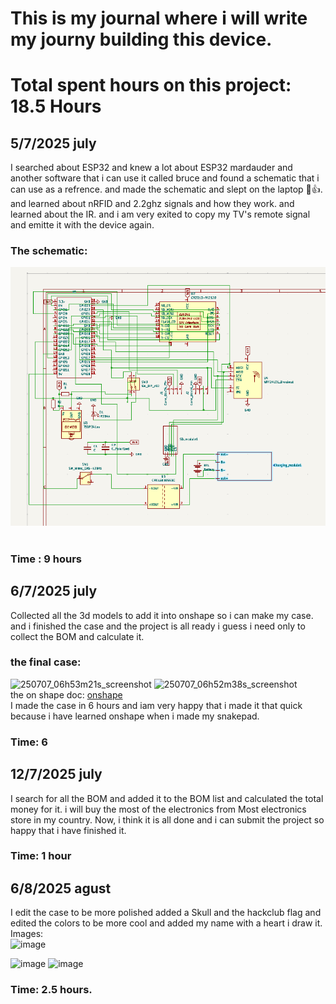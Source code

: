 # This is my journal where i will write my journy building this device.
# Total spent hours on this project: 18.5 Hours
## 5/7/2025 july
I searched about ESP32 and knew a lot about ESP32 mardauder and another software that i can use it called bruce and found a schematic that i can use as a refrence. and made the schematic and slept on the laptop 🥲👍. and learned about nRFID and 2.2ghz signals and how they work. and learned about the IR. and i am very exited to copy my TV's remote signal and emitte it with the device again. <br>
### The schematic: <br>
![alt text](image.png) <br> <br>

### Time : 9 hours 

## 6/7/2025 july
Collected all the 3d models to add it into onshape so i can make my case. <br>
and i finished the case and the project is all ready i guess i need only to collect the BOM and calculate it. <br>
 ### the final case:
 ![250707_06h53m21s_screenshot](https://github.com/user-attachments/assets/374c506b-21ab-40a8-a275-2e649e60c821)
![250707_06h52m38s_screenshot](https://github.com/user-attachments/assets/034d51d3-3019-4002-aa89-53d4572a665e) <br>
the on shape doc: [onshape](https://cad.onshape.com/documents/31774ac2186697d46231e598/w/dbd08ada5937ae301b7df84d/e/903237f827f58fb8f220f074) <br>
I made the case in 6 hours and iam very happy that i made it that quick because i have learned onshape when i made my snakepad.
### Time: 6
## 12/7/2025 july
I search for all the BOM and added it to the BOM list and calculated the total money for it. i will buy the most of the electronics from Most electronics store in my country. Now, i think it is all done and i can submit the project so happy that i have finished it.
### Time: 1 hour

## 6/8/2025 agust
I edit the case to be more polished added a Skull and the hackclub flag and edited the colors to be more cool and added my name with a heart i draw it.<br>
Images:<br>
<img width="442" height="560" alt="image" src="https://github.com/user-attachments/assets/1900a349-b89d-40ec-aeaf-c5d7a435a74f" />

<img width="724" height="808" alt="image" src="https://github.com/user-attachments/assets/87c5ab64-d605-4dd0-a1a4-b9d830252701" />

<img width="839" height="600" alt="image" src="https://github.com/user-attachments/assets/262ad4f9-1a24-4551-b4c5-c63940fac1ec" />

### Time: 2.5 hours.

